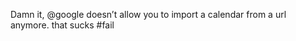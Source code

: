 <!--
id: 1151487661
link: http://kevinisom.info/post/1151487661/damn-it-google-doesnt-allow-you-to-import-a
slug: damn-it-google-doesnt-allow-you-to-import-a
date: Mon Sep 20 2010 07:20:25 GMT+1200 (NZST)
raw: {"blog_name":"kevinisom","id":1151487661,"post_url":"http://kevinisom.info/post/1151487661/damn-it-google-doesnt-allow-you-to-import-a","slug":"damn-it-google-doesnt-allow-you-to-import-a","type":"text","date":"2010-09-19 19:20:25 GMT","timestamp":1284924025,"state":"published","format":"html","reblog_key":"RC4ZrfrS","tags":[],"short_url":"http://tmblr.co/Zw68Yy14eawj","highlighted":[],"feed_item":"http://twitter.com/kev_nz/statuses/24926243508","from_feed_id":"650289","note_count":0,"title":null,"body":"<p>Damn it, @google doesn&#8217;t allow you to import a calendar from a url anymore. that sucks #fail</p>"}
publish: 2010-09-020
tags: 
title: null
-->


Damn it, @google doesn’t allow you to import a calendar from a url
anymore. that sucks \#fail


